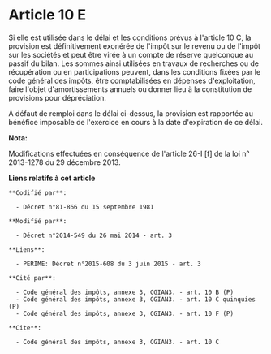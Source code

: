 # Article 10 E

Si elle est utilisée dans le délai et les conditions prévus à l'article 10 C, la provision est définitivement exonérée de
l'impôt sur le revenu ou de l'impôt sur les sociétés et peut être virée à un compte de réserve quelconque au passif du bilan.
Les sommes ainsi utilisées en travaux de recherches ou de récupération ou en participations peuvent, dans les conditions
fixées par le code général des impôts, être comptabilisées en dépenses d'exploitation, faire l'objet d'amortissements annuels
ou donner lieu à la constitution de provisions pour dépréciation. 

A défaut de remploi dans le délai ci-dessus, la provision est rapportée au bénéfice imposable de l'exercice en cours à la
date d'expiration de ce délai.

**Nota:**

Modifications effectuées en conséquence de l'article 26-I [f] de la loi n° 2013-1278 du 29 décembre 2013.

**Liens relatifs à cet article**

	**Codifié par**:

	  - Décret n°81-866 du 15 septembre 1981

	**Modifié par**:

	  - Décret n°2014-549 du 26 mai 2014 - art. 3

	**Liens**:

	  - PERIME: Décret n°2015-608 du 3 juin 2015 - art. 3

	**Cité par**:

	  - Code général des impôts, annexe 3, CGIAN3. - art. 10 B (P)
	  - Code général des impôts, annexe 3, CGIAN3. - art. 10 C quinquies (P)
	  - Code général des impôts, annexe 3, CGIAN3. - art. 10 F (P)

	**Cite**:

	  - Code général des impôts, annexe 3, CGIAN3. - art. 10 C
